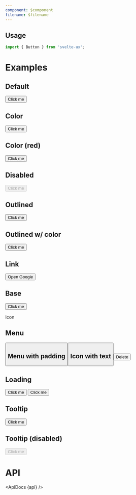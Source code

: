 ```yaml
---
component: $component
filename: $filename
---
```


<script lang="ts">
  import { mdiMenu, mdiTrashCan } from '@mdi/js';

  import api from '$lib/components/Button.svelte?raw&sveld';
  import ApiDocs from '$lib/components/ApiDocs.svelte';

  import Button from '$lib/components/Button.svelte';
  import Preview from '$lib/components/Preview.svelte';
  import SectionDivider from '$lib/components/SectionDivider.svelte';
  import Tooltip from '$lib/components/Tooltip.svelte';
</script>

## Usage

```js
import { Button } from 'svelte-ux';
```

# Examples

## Default

<Preview>
  <Button>Click me</Button>
</Preview>

## Color

<Preview>
  <Button class="text-blue-500 hover:bg-blue-50">Click me</Button>
</Preview>

## Color (red)

<Preview>
  <Button class="text-red-500 hover:bg-red-50">Click me</Button>
</Preview>

## Disabled

<Preview>
  <Button disabled>Click me</Button>
</Preview>

## Outlined

<Preview>
  <Button class="border">Click me</Button>
</Preview>

## Outlined w/ color

<Preview>
  <Button class="border border-current text-blue-500 hover:bg-blue-50">
    Click me
  </Button>
</Preview>

## Link

<Preview>
  <Button href="https://www.google.com" target="_blank">Open Google</Button>
</Preview>

## Base

<Preview>
  <Button base>Click me</Button>
</Preview>

<SectionDivider class="mt-12">Icon</SectionDivider>

## Menu

<Preview>
  <Button icon={mdiMenu} />
</Preview>

## Menu with padding

<Preview>
  <Button icon={mdiMenu} class="p-2" />
</Preview>

## Icon with text

<Preview>
  <Button icon={mdiTrashCan} class="text-red-500">Delete</Button>
</Preview>

## Loading

<Preview>
  <Button class="border border-current text-blue-500 hover:bg-blue-50" loading>
    Click me
  </Button>
  <Button loading >
    Click me
  </Button>
</Preview>

## Tooltip

<Preview>
  <Tooltip title="Really, do it!" placement="right" offset={2}>
    <Button>Click me</Button>
  </Tooltip>
</Preview>

## Tooltip (disabled)

<Preview>
  <Tooltip title="Really, do it!" placement="right" offset={2}>
    <Button disabled>Click me</Button>
  </Tooltip>
</Preview>

# API

<ApiDocs {api} />
